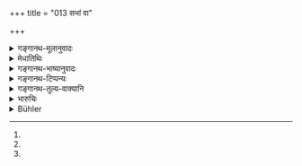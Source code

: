 +++
title = "013 सभां वा"

+++

<details><summary>गङ्गानथ-मूलानुवादः</summary>

One should either not enter the Court at all, or he should speak out what is equitable; one who either spe aks nothing, or speaks falsely, becomes tainted with sin.—(13)
</details>

<details><summary>मेधातिथिः</summary>

अनेनार्थेन द्वयं विप्रतिषिध्यते । प्रतिपन्नाधिकारेण मिथ्यादर्शनं न कर्तव्यम् अन्येन च क्रियमाणं नोपेक्षणीयम् । तत्रोभयथा दोषः । **अब्रुवन्न्** अन्येन विपरीते ऽनुष्ठीयमाने तूष्णीम् आसीनो हस्तक्षेपेण वा शास्त्रन्यायविरुद्धं[^९१] ब्रुवन् **किल्बिषी** पापभाग् भवति । तेन नैषा प्रत्याशा कर्तव्या । द्वितीयः प्राड्विवाको मिथ्या पश्यति, स एव योज्यते[^९२], अहं तूष्णींभूत उदासीनः किम् इत्य् एनसा योक्ष्य इति । सभाप्रवेशनिषेधेन चात्र व्यवहारदर्शनाधिकारप्रतिपत्तिः प्रतिषिध्यते । **सभा वा न प्रवेष्टव्येति** । व्यवहारदर्शनाधिकारो न प्रतिपादनीय इत्य् अर्थः । प्रतिपन्नश् चेत् समञ्जसं वक्तव्यम् । अनेन त्व् अनधिकृतस्यापि यदृच्छया संनिहितस्य मिथ्यापश्यत्सु सभ्येषु विदुषस् तूणींभावं नेच्छन्ति । तथा च "नियुक्तो वानियुक्तो वा धर्मज्ञो वक्तुम् अर्हति" । अथ राजपुरुषपर्यनुयोग आशङ्क्यते किम् इत्य् अनधिकृतो ब्रवीति, ततश् च तत्प्रदेशाद् अपसर्तव्यम् । तद् इदम् उक्तम्- "दुर्बलहिंसायां चाविमोचने[^९३] शक्तश् चेत्" इति (ग्ध् २१.१९) ॥ ८.१३ ॥


[^९३]:
M G J: ca vimocane


[^९२]:
M G DK: yojayati


[^९१]:
M G: śāstrānyāviruddhaṃ; DK (1: 34): śāstrājñāviruddhaṃ
</details>

<details><summary>गङ्गानथ-भाष्यानुवादः</summary>

What is asserted here forbids two things—(*a*) he who has accepted the appointment (of a Judge) should not be unjust, and (*b*) he should not slur over the injustice committed by others; since both these involve sin.

‘*Speaks nothing*’;—*i.e*., he who remains silent when another person is committing an injustice,—or he who interferes in the investigation and then says what is not compatible with the scriptures or with justice—‘*becomes tainted with sin*’—*i.e*., comes to partake of the sin. Hence the man should not entertain the hope that—‘it is another judge who is judging wrongly, and he may incur sin, I am only sitting silent and indifferent, why should I he affected by the sin?’

By the prohibiting of entrance into the Court what is forbidden is the accepting of the appointment of a judge to investigate cases; so that what is meant by the sentence ‘*one should not enter the Court*’ is that ‘he should not accept the appointment of the investigating judge, or, if he does accept it, he should speak out what is just.’

This has been taken to imply that when even an unauthorised person happens.to be present, if he finds that the judges are acting wrongly, he should not remain silent. To this end wo have the assertion—‘Authorised or unauthorised, the man who knows what is just should always speak out’ (*Nārada* 2.2). If he fear molestation at the hands of the king’s officers as to why he should speak, when he is not authorised to do so,—then he should go away from that place. In support of this we have the following assertion—‘When a wrong is being inflicted upon a weak person, if one does not save him from it, he incurs sin,
*only if he hag the power to gave him*’ (Gautama, 21.19).—(13)
</details>

<details><summary>गङ्गानथ-टिप्पन्यः</summary>

This verse is quoted in *Aparārka* (p. 604);—in *Mitākṣarā* (on 2.2), in
support, of the view that the assessors duly appointed incur sin if they
do not, check the king in the event of his taking an illegal course; but
as regards other people present, these incur sin only if they either
speak falsely or suppress the truth,—and not for not checking the
king;—and again on 2.83;—and also in *Vīramitrodaya* (Vyavahāra, p.
12a).
</details>

<details><summary>गङ्गानथ-तुल्य-वाक्यानि</summary>

*Śukranīti* (4.5.53, 55).—‘The man who knows Dharma can speak, whether
appointed or not appointed. Either one should not come to the Court, or
should speak truthfully. That man is a sinner who keeps silent or utters
falsehood.’

*Nārada* (3.10).—‘Either the judicial assembly must not be entered at
all, or a fair opinion should be delivered. That man who stands mute or
delivers an opinion contrary to justice, is a sinner.’

*Nārada* (3.14).—‘He who, having entered the Court, delivers a strange
opinion, ignoring the true state of the case, resembles a blind man who,
regardless, swallows fish together with the bones.’
</details>

<details><summary>भारुचिः</summary>

> **सभा व न प्रवेष्टव्या वक्तव्यं वा समञ्जसम् ।**

व्यवहारप्रदर्शनाधिकारो वा न प्रतिपत्तव्यो राजतः सभ्यैः, वक्तव्यं वा प्रतिपन्नाधिकारैस् तत्र समञ्जसं सत्यम् । येन —

> **अब्रुवन् विब्रुवन् वापि नरो भवति किल्बिषी  ॥ ८.१३ ॥**

न केवलं विब्रुवन् किल्बिषी भवति, किं तर्हि अब्रुवन्न् अपि । अतो न "सभ्यैर् अयम् उपेक्षणीयो ऽन्यथा पश्यन् राजप्रकृतो ऽयं करोत्य् एवम्, तद् एवं न वयम्" इति नात्रौदासीन्याद् यूयम् उच्यध्वम् ॥ ८.१३ ॥

_तथा चाहुः ।_
</details>

<details><summary>Bühler</summary>

013	Either the court must not be entered, or the truth must be spoken; a man who either says nothing or speaks falsely, becomes sinful.
</details>
